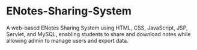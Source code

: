 # ENotes-Sharing-System
A web-based ENotes Sharing System using HTML, CSS, JavaScript, JSP, Servlet, and MySQL, enabling students to share and download notes while allowing admin to manage users and export data.
